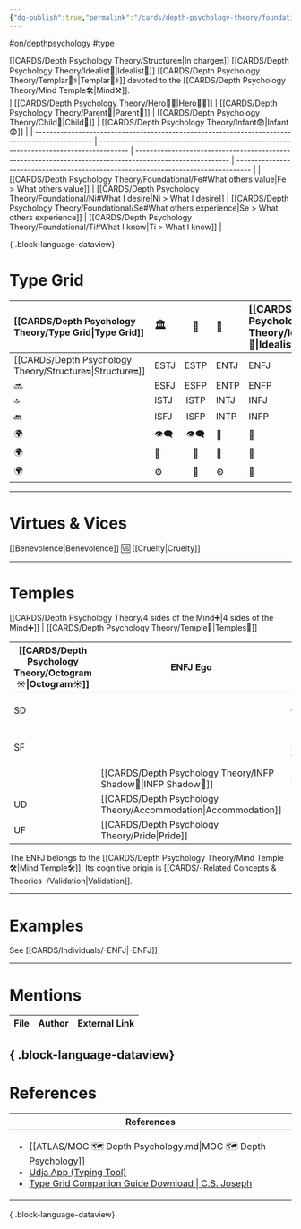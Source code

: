 ```yaml
---
{"dg-publish":true,"permalink":"/cards/depth-psychology-theory/foundational/enfj/","noteIcon":"1","created":"2023-01-05T15:41:27.792+01:00","updated":"2023-05-27T21:34:34.488+02:00"}
---
```


#on/depthpsychology  #type 

[[CARDS/Depth Psychology Theory/Structure🔛\|In charge🔛]] [[CARDS/Depth Psychology Theory/Idealist🦄\|Idealist🦄]] [[CARDS/Depth Psychology Theory/Templar🌠⚕️\|Templar🌠⚕️]] devoted to the [[CARDS/Depth Psychology Theory/Mind Temple🛠️\|Mind⚒️]].  
| [[CARDS/Depth Psychology Theory/Hero🦸‍♂️\|Hero🦸‍♂️]]                                                                                  | [[CARDS/Depth Psychology Theory/Parent🤨\|Parent🤨]]                                                                           | [[CARDS/Depth Psychology Theory/Child👼\|Child👼]]                                                                                              | [[CARDS/Depth Psychology Theory/Infant😨\|Infant😨]]                                                                       |
| ---------------------------------------------------------------------------------------------- | -------------------------------------------------------------------------------------- | -------------------------------------------------------------------------------------------------------- | ---------------------------------------------------------------------------------- |
| [[CARDS/Depth Psychology Theory/Foundational/Fe#What others value\|Fe > What others value]] | [[CARDS/Depth Psychology Theory/Foundational/Ni#What I desire\|Ni > What I desire]] | [[CARDS/Depth Psychology Theory/Foundational/Se#What others experience\|Se > What others experience]] | [[CARDS/Depth Psychology Theory/Foundational/Ti#What I know\|Ti > What I know]] |

{ .block-language-dataview}
# Type Grid

| [[CARDS/Depth Psychology Theory/Type Grid\|Type Grid]]   | <font size="4"> 🏛️</font> | <font size="4"> 🧰</font> | <font size="4"> 🔮</font> | <font size="4"> [[CARDS/Depth Psychology Theory/Idealist🦄\|Idealist🦄]]</font> | 💬    | 💬    | 💬    |
|:--------------- |:------------------------- |:-------------------------:|:------------------------- |:------------------------------------- |:----- |:----- |:----- |
| [[CARDS/Depth Psychology Theory/Structure🔛\|Structure🔛]] | ESTJ                      |           ESTP            | ENTJ                      | ENFJ                                  | ➡️    | 👋    | 🏆    |
| 🔜              | ESFJ                      |           ESFP            | ENTP                      | ENFP                                  | ↪️    | 👋    | 🏃‍♂️ |
| 🔝              | ISTJ                      |           ISTP            | INTJ                      | INFJ                                  | 🧘‍♂️ | 🏃‍♂️ | 🔙    |
| 🔙              | ISFJ                      |           ISFP            | INTP                      | INFP                                  | ↪️    | 🧘‍♂️ | 🏆    |
| 🌍              | 👁️‍🗨️                     |           👁️‍🗨️           | 🧲                        | 🧲                                    |       |       |       |
| 🌍              | 🐜                        |            🦊             | 🦊                        | 🐜                                    |       |       |       |
| 🌍              | ⚙️                        |            👀             | ⚙️                        | 👀                                    |       |       |       |

---
# Virtues & Vices
[[Benevolence\|Benevolence]] 🆚 [[Cruelty\|Cruelty]] 

---
# Temples
[[CARDS/Depth Psychology Theory/4 sides of the Mind➕\|4 sides of the Mind➕]] | [[CARDS/Depth Psychology Theory/Temple🙏\|Temples🙏]] 

| [[CARDS/Depth Psychology Theory/Octogram☀️\|Octogram☀️]] | ENFJ Ego          | [[ISTP Sub🤸\|ISTP Sub🤸]] |
| ------------ | ----------------- | ----------------- |
| SD           |                   | [[CARDS/· Related Concepts & Theories ·/Obstinance\|Obstinance]]    |
| SF           |                   | [[CARDS/Depth Psychology Theory/Humility\|Humility]]    |
|              | [[CARDS/Depth Psychology Theory/INFP Shadow👤\|INFP Shadow👤]]       | ESTJ Superego     |
| UD           | [[CARDS/Depth Psychology Theory/Accommodation\|Accommodation]] |                   |
| UF           | [[CARDS/Depth Psychology Theory/Pride\|Pride]]           |                   |
The ENFJ belongs to the [[CARDS/Depth Psychology Theory/Mind Temple🛠️\|Mind Temple🛠️]].
Its cognitive origin is [[CARDS/· Related Concepts & Theories ·/Validation\|Validation]].

---
# Examples 
See [[CARDS/Individuals/-ENFJ\|-ENFJ]] 

---
# Mentions
| File | Author | External Link |
| ---- | ------ | ------------- |

{ .block-language-dataview}
---
# References
| References                                                                                                                                                                                                                                                           |
| -------------------------------------------------------------------------------------------------------------------------------------------------------------------------------------------------------------------------------------------------------------------- |
| <ul><li>[[ATLAS/MOC 🗺️ Depth Psychology.md\\|MOC 🗺️ Depth Psychology]]</li><li>[Udja App (Typing Tool)](https://www.udja.app/#/)</li><li>[Type Grid Companion Guide Download \\| C.S. Joseph](https://csjoseph.life/type-grid-companion-guide-download/)</li></ul> |

{ .block-language-dataview}







